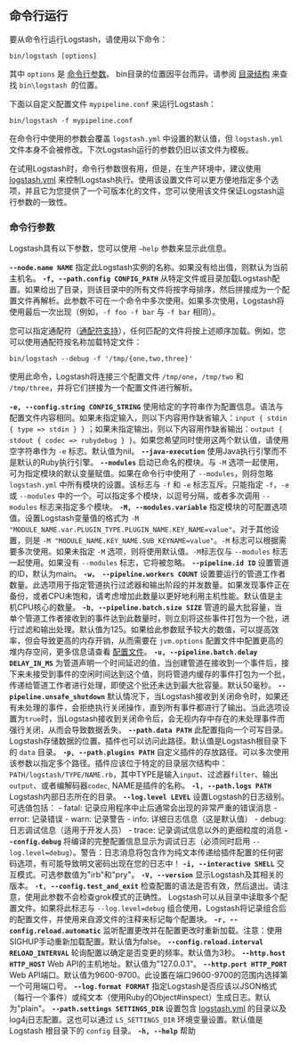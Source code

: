 ## 命令行运行

要从命令行运行Logstash，请使用以下命令：

```shell
bin/logstash [options]
```

其中 `options` 是 [命令行参数](#命令行参数)。 bin目录的位置因平台而异。请参阅 [目录结构](../04-Setting-Up-and-Running-Logstash/Logstash-Directory-Layout.md) 来查找 `bin\logstash `的位置。

下面以自定义配置文件 `mypipeline.conf` 来运行Logstash：

```shell
bin/logstash -f mypipeline.conf
```

在命令行中使用的参数会覆盖 `logstash.yml` 中设置的默认值，但  `logstash.yml` 文件本身不会被修改。下次Logstash运行的参数仍旧以该文件为模板。

在试用Logstash时，命令行参数很有用，但是，在生产环境中，建议使用 [logstash.yml](../04-Setting-Up-and-Running-Logstash/logstash.yml.md) 来控制Logstash执行。使用该设置文件可以更方便地指定多个选项，并且它为您提供了一个可版本化的文件，您可以使用该文件保证Logstash运行参数的一致性。

### 命令行参数

Logstash具有以下参数，您可以使用 `—help` 参数来显示此信息。

**`--node.name NAME`**
指定此Logstash实例的名称。如果没有给出值，则默认为当前主机名。
**`-f, --path.config CONFIG_PATH`**
从特定文件或目录加载Logstash配置。如果给出了目录，则该目录中的所有文件将按字母排序，然后拼接成为一个配置文件再解析。此参数不可在一个命令中多次使用。如果多次使用，Logstash将使用最后一次出现（例如，`-f foo -f bar` 与 `-f bar` 相同）。

您可以指定通配符（[通配符支持](../06-Configuring-Logstash/Glob-Pattern-Support.md)），任何匹配的文件将按上述顺序加载。例如，您可以使用通配符按名称加载特定文件：

```shell
bin/logstash --debug -f '/tmp/{one,two,three}'
```

使用此命令，Logstash将连接三个配置文件 `/tmp/one`，`/tmp/two` 和 `/tmp/three`，并将它们拼接为一个配置文件进行解析。

**`-e, --config.string CONFIG_STRING`**
    使用给定的字符串作为配置信息。语法与配置文件内容相同。如果未指定输入，则以下内容用作缺省输入：`input { stdin { type => stdin } }` ；如果未指定输出，则以下内容用作缺省输出：`output { stdout { codec => rubydebug } }`。如果您希望同时使用这两个默认值，请使用空字符串作为 `-e` 标志。默认值为nil。
**`--java-execution`**
    使用Java执行引擎而不是默认的Ruby执行引擎。
**`--modules`**
启动已命名的模块。与 `-M` 选项一起使用，可为指定模块的默认变量赋值。如果在命令行中使用了 `--modules`，则将忽略 `logstash.yml` 中所有模块的设置。该标志与 `-f` 和 `-e` 标志互斥。只能指定 `-f`，`-e` 或 `--modules` 中的一个。可以指定多个模块，以逗号分隔，或者多次调用 `--modules` 标志来指定多个模块。
**`-M, --modules.variable`**
    指定模块的可配置选项值。设置Logstash变量值的格式为 `-M "MODULE_NAME.var.PLUGIN_TYPE.PLUGIN_NAME.KEY_NAME=value"`。对于其他设置，则是 `-M "MODULE_NAME.KEY_NAME.SUB_KEYNAME=value"`。`-M` 标志可以根据需要多次使用。如果未指定 `-M` 选项，则将使用默认值。`-M`标志仅与 `--modules` 标志一起使用。如果没有 `--modules` 标志，它将被忽略。
**`--pipeline.id ID`**
    设置管道的ID，默认为main。
**`-w， --pipeline.workers COUNT`**
    设置要运行的管道工作者数量。此选项用于指定管道执行过滤器和输出阶段的并发数量。如果发现事件正在备份，或者CPU未饱和，请考虑增加此数量以更好地利用主机性能。默认值是主机CPU核心的数量。
**`-b, --pipeline.batch.size SIZE`**
    管道的最大批容量，当单个管道工作者接收到的事件达到此数量时，则立刻将这些事件打包为一个批，进行过滤和输出处理。默认值为125。如果给此参数赋予较大的数值，可以提高效率，但会导致更高的内存开销，从而需要在 `jvm.options` 配置文件中配置更高的堆内存空间，更多信息请查看 [配置文件](../04-Setting-Up-and-Running-Logstash/Logstash-Configuration-Files.md)。
**`-u, --pipeline.batch.delay DELAY_IN_MS`**
    为管道声明一个时间延迟的值，当创建管道在接收到一个事件后，接下来未接受到事件的空闲时间达到这个值，则将管道内缓存的事件打包为一个批，传递给管道工作者进行处理，即使这个批还未达到最大批容量。默认50毫秒。
**`--pipeline.unsafe_shutdown`**
    默认情况下，当Logstash接收到关闭命令时，如果还有未处理的事件，会拒绝执行关闭操作，直到所有事件都进行了输出。当此选项设置为`true`时，当Logstash接收到关闭命令后，会无视内存中存在的未处理事件而强行关闭，从而会导致数据丢失。
**`--path.data PATH`**
    此配置指向一个可写目录。Logstash存储数据的位置。插件也可以访问此路径。默认值是Logstash根目录下的 `data` 目录。
**`-p, --path.plugins PATH`**
    自定义插件的存放路径。可以多次使用该参数以指定多个路径。插件应该位于特定的目录层次结构中： `PATH/logstash/TYPE/NAME.rb`，其中TYPE是输入`input`、过滤器`filter`、输出`output`、或者编解码器`codec`, NAME是插件的名称。
**`-l, --path.logs PATH`**
    Logstash内部日志所在的目录。
**`--log.level LEVEL`**
    设置Logstash的日志级别。可选值包括：
    - fatal: 记录应用程序中止后通常会出现的非常严重的错误消息
    - error: 记录错误
    - warn: 记录警告
    - info: 详细日志信息（这是默认值）
    - debug: 日志调试信息（适用于开发人员）
    - trace: 记录调试信息以外的更细粒度的消息
**`--config.debug`**
    将编译的完整配置信息显示为调试日志（必须同时启用 `--log.level=debug`）。警告：日志消息将包含作为纯文本传递给插件配置的任何密码选项，有可能导致明文密码出现在您的日志中！
**`-i, --interactive SHELL`**
    交互模式。可选参数值为"irb"和"pry"。
**`-V, --version`**
    显示Logstash及其相关的版本。
**`-t, --config.test_and_exit`**
    检查配置的语法是否有效，然后退出。请注意，使用此参数不会检查grok模式的正确性。 Logstash可以从目录中读取多个配置文件。如果将此标志与 `--log.level=debug` 组合使用，Logstash将记录组合​​后的配置文件，并使用来自源文件的注释来标记每个配置块。
**`-r, --config.reload.automatic`**
    监听配置更改并在配置更改时重新加载。注意：使用SIGHUP手动重新加载配置。默认值为false。
**`--config.reload.interval RELOAD_INTERVAL`**
    轮询配置以确定是否变更的频率。默认值为3秒。
**`--http.host HTTP_HOST`**
    Web API的主机地址。默认值为"127.0.0.1"。
**`--http.port HTTP_PORT`**
    Web API端口。默认值为9600-9700。此设置在端口9600-9700的范围内选择第一个可用端口号。
**`--log.format FORMAT`**
    指定Logstash是否应该以JSON格式（每行一个事件）或纯文本（使用Ruby的Object#inspect）生成日志。默认为"plain"。
**`--path.settings SETTINGS_DIR`**
    设置包含 [logstash.yml](../04-Setting-Up-and-Running-Logstash/logstash.yml.md) 的目录以及log4j日志配置。这也可以通过 `LS_SETTINGS_DIR` 环境变量设置。默认值是Logstash 根目录下的 `config` 目录。
**`-h, --help`**
    帮助
